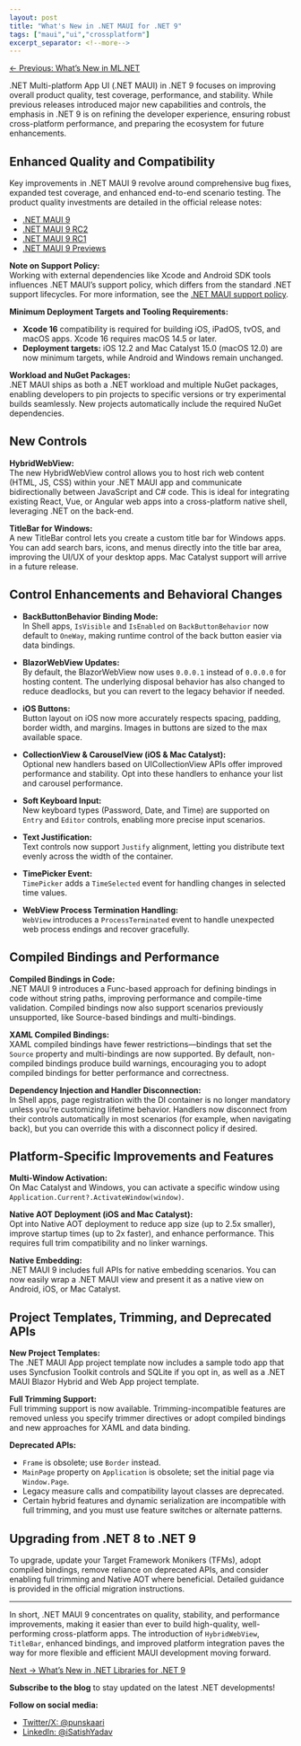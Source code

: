 ```yaml
---
layout: post
title: "What's New in .NET MAUI for .NET 9"
tags: ["maui","ui","crossplatform"]
excerpt_separator: <!--more-->
---
```


[← Previous: What’s New in ML.NET](/6-whats-new-in-ml-net)

.NET Multi-platform App UI (.NET MAUI) in .NET 9 focuses on improving overall product quality, test coverage, performance, and stability. While previous releases introduced major new capabilities and controls, the emphasis in .NET 9 is on refining the developer experience, ensuring robust cross-platform performance, and preparing the ecosystem for future enhancements.
<!--more-->
## Enhanced Quality and Compatibility

Key improvements in .NET MAUI 9 revolve around comprehensive bug fixes, expanded test coverage, and enhanced end-to-end scenario testing. The product quality investments are detailed in the official release notes:

- [.NET MAUI 9](https://github.com/dotnet/maui/releases/tag/v9.0.100)
- [.NET MAUI 9 RC2](https://github.com/dotnet/maui/releases/tag/v9.0.100-rc.2)
- [.NET MAUI 9 RC1](https://github.com/dotnet/maui/releases/tag/v9.0.100-rc.1)
- [.NET MAUI 9 Previews](https://github.com/dotnet/maui/releases)

**Note on Support Policy:**  
Working with external dependencies like Xcode and Android SDK tools influences .NET MAUI’s support policy, which differs from the standard .NET support lifecycles. For more information, see the [.NET MAUI support policy](https://github.com/dotnet/maui/blob/main/docs/README.md#maui-support-policy).

**Minimum Deployment Targets and Tooling Requirements:**  
- **Xcode 16** compatibility is required for building iOS, iPadOS, tvOS, and macOS apps. Xcode 16 requires macOS 14.5 or later.
- **Deployment targets:** iOS 12.2 and Mac Catalyst 15.0 (macOS 12.0) are now minimum targets, while Android and Windows remain unchanged.

**Workload and NuGet Packages:**  
.NET MAUI ships as both a .NET workload and multiple NuGet packages, enabling developers to pin projects to specific versions or try experimental builds seamlessly. New projects automatically include the required NuGet dependencies.

## New Controls

**HybridWebView:**  
The new HybridWebView control allows you to host rich web content (HTML, JS, CSS) within your .NET MAUI app and communicate bidirectionally between JavaScript and C# code. This is ideal for integrating existing React, Vue, or Angular web apps into a cross-platform native shell, leveraging .NET on the back-end.

**TitleBar for Windows:**  
A new TitleBar control lets you create a custom title bar for Windows apps. You can add search bars, icons, and menus directly into the title bar area, improving the UI/UX of your desktop apps. Mac Catalyst support will arrive in a future release.

## Control Enhancements and Behavioral Changes

- **BackButtonBehavior Binding Mode:**  
  In Shell apps, `IsVisible` and `IsEnabled` on `BackButtonBehavior` now default to `OneWay`, making runtime control of the back button easier via data bindings.

- **BlazorWebView Updates:**  
  By default, the BlazorWebView now uses `0.0.0.1` instead of `0.0.0.0` for hosting content. The underlying disposal behavior has also changed to reduce deadlocks, but you can revert to the legacy behavior if needed.

- **iOS Buttons:**  
  Button layout on iOS now more accurately respects spacing, padding, border width, and margins. Images in buttons are sized to the max available space.

- **CollectionView & CarouselView (iOS & Mac Catalyst):**  
  Optional new handlers based on UICollectionView APIs offer improved performance and stability. Opt into these handlers to enhance your list and carousel performance.

- **Soft Keyboard Input:**  
  New keyboard types (Password, Date, and Time) are supported on `Entry` and `Editor` controls, enabling more precise input scenarios.

- **Text Justification:**  
  Text controls now support `Justify` alignment, letting you distribute text evenly across the width of the container.

- **TimePicker Event:**  
  `TimePicker` adds a `TimeSelected` event for handling changes in selected time values.

- **WebView Process Termination Handling:**  
  `WebView` introduces a `ProcessTerminated` event to handle unexpected web process endings and recover gracefully.

## Compiled Bindings and Performance

**Compiled Bindings in Code:**  
.NET MAUI 9 introduces a Func-based approach for defining bindings in code without string paths, improving performance and compile-time validation. Compiled bindings now also support scenarios previously unsupported, like Source-based bindings and multi-bindings.

**XAML Compiled Bindings:**  
XAML compiled bindings have fewer restrictions—bindings that set the `Source` property and multi-bindings are now supported. By default, non-compiled bindings produce build warnings, encouraging you to adopt compiled bindings for better performance and correctness.

**Dependency Injection and Handler Disconnection:**  
In Shell apps, page registration with the DI container is no longer mandatory unless you’re customizing lifetime behavior. Handlers now disconnect from their controls automatically in most scenarios (for example, when navigating back), but you can override this with a disconnect policy if desired.

## Platform-Specific Improvements and Features

**Multi-Window Activation:**  
On Mac Catalyst and Windows, you can activate a specific window using `Application.Current?.ActivateWindow(window)`.

**Native AOT Deployment (iOS and Mac Catalyst):**  
Opt into Native AOT deployment to reduce app size (up to 2.5x smaller), improve startup times (up to 2x faster), and enhance performance. This requires full trim compatibility and no linker warnings.

**Native Embedding:**  
.NET MAUI 9 includes full APIs for native embedding scenarios. You can now easily wrap a .NET MAUI view and present it as a native view on Android, iOS, or Mac Catalyst.

## Project Templates, Trimming, and Deprecated APIs

**New Project Templates:**  
The .NET MAUI App project template now includes a sample todo app that uses Syncfusion Toolkit controls and SQLite if you opt in, as well as a .NET MAUI Blazor Hybrid and Web App project template.

**Full Trimming Support:**  
Full trimming support is now available. Trimming-incompatible features are removed unless you specify trimmer directives or adopt compiled bindings and new approaches for XAML and data binding.

**Deprecated APIs:**  
- `Frame` is obsolete; use `Border` instead.
- `MainPage` property on `Application` is obsolete; set the initial page via `Window.Page`.
- Legacy measure calls and compatibility layout classes are deprecated.
- Certain hybrid features and dynamic serialization are incompatible with full trimming, and you must use feature switches or alternate patterns.

## Upgrading from .NET 8 to .NET 9

To upgrade, update your Target Framework Monikers (TFMs), adopt compiled bindings, remove reliance on deprecated APIs, and consider enabling full trimming and Native AOT where beneficial. Detailed guidance is provided in the official migration instructions.

---

In short, .NET MAUI 9 concentrates on quality, stability, and performance improvements, making it easier than ever to build high-quality, well-performing cross-platform apps. The introduction of `HybridWebView`, `TitleBar`, enhanced bindings, and improved platform integration paves the way for more flexible and efficient MAUI development moving forward.

[Next → What’s New in .NET Libraries for .NET 9](/8-whats-new-in-dotnet-libraries-for-dotnet-9)

**Subscribe to the blog** to stay updated on the latest .NET developments!

**Follow on social media:**

- [Twitter/X: @punskaari](https://twitter.com/punskaari)
- [LinkedIn: @iSatishYadav](https://www.linkedin.com/in/iSatishYadav)